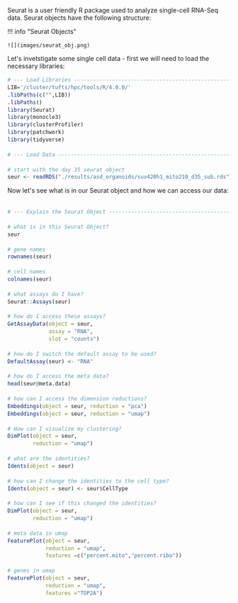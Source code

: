 
Seurat is a user friendly R package used to analyze single-cell RNA-Seq data. Seurat objects have the following structure:


!!! info "Seurat Objects" 

    ![](images/seurat_obj.png)

Let's invetstigate some single cell data - first we will need to load the necessary libraries:

```R
# --- Load Libraries -----------------------------------------------------------
LIB='/cluster/tufts/hpc/tools/R/4.0.0/'
.libPaths(c("",LIB))
.libPaths()
library(Seurat)
library(monocle3)
library(clusterProfiler)
library(patchwork)
library(tidyverse)

# --- Load Data ----------------------------------------------------------------

# start with the day 35 seurat object 
seur <- readRDS("./results/asd_organoids/suv420h1_mito210_d35_sub.rds")

```

Now let's see what is in our Seurat object and how we can access our data:

```R

# --- Explain the Seurat Object ------------------------------------------------

# what is in this Seurat Object?
seur

# gene names
rownames(seur)

# cell names
colnames(seur)

# what assays do I have?
Seurat::Assays(seur)

# how do I access these assays?
GetAssayData(object = seur, 
             assay = "RNA",
             slot = "counts")

# how do I switch the default assay to be used?
DefaultAssay(seur) <- "RNA"

# how do I access the meta data?
head(seur@meta.data)

# how can I access the dimension reductions?
Embeddings(object = seur, reduction = "pca")
Embeddings(object = seur, reduction = "umap")

# How can I visualize my clustering?
DimPlot(object = seur,
        reduction = "umap")

# what are the identities?
Idents(object = seur)

# how can I change the identities to the cell type?
Idents(object = seur) <- seur$CellType

# how can I see if this changed the identities?
DimPlot(object = seur,
        reduction = "umap")

# meta data in umap
FeaturePlot(object = seur,
            reduction = "umap",
            features =c("percent.mito","percent.ribo"))

# genes in umap
FeaturePlot(object = seur,
            reduction = "umap",
            features ="TOP2A")

```
